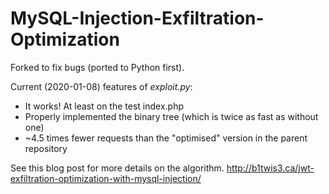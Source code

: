 # MySQL-Injection-Exfiltration-Optimization

Forked to fix bugs (ported to Python first).

Current (2020-01-08) features of *exploit.py*:

- It works! At least on the test index.php
- Properly implemented the binary tree (which is twice as fast as without one)
- ~4.5 times fewer requests than the "optimised" version in the parent repository

See this blog post for more details on the algorithm.
http://b1twis3.ca/jwt-exfiltration-optimization-with-mysql-injection/
